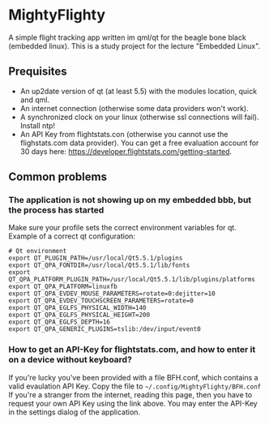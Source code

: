 # MightyFlighty

A simple flight tracking app written im qml/qt for the beagle bone black (embedded linux). This is a study project for the lecture "Embedded Linux".


## Prequisites

* An up2date version of qt (at least 5.5) with the modules location, quick and qml.
* An internet connection (otherwise some data providers won't work).
* A synchronized clock on your linux (otherwise ssl connections will fail). Install ntp!
* An API Key from flightstats.con (otherwise you cannot use the flighstats.com data provider). You can get a free evaluation account for 30 days here: https://developer.flightstats.com/getting-started.


## Common problems

### The application is not showing up on my embedded bbb, but the process has started

Make sure your profile sets the correct environment variables for qt.
Example of a correct qt configuration:

```
# Qt environment
export QT_PLUGIN_PATH=/usr/local/Qt5.5.1/plugins
export QT_QPA_FONTDIR=/usr/local/Qt5.5.1/lib/fonts
export QT_QPA_PLATFORM_PLUGIN_PATH=/usr/local/Qt5.5.1/lib/plugins/platforms
export QT_QPA_PLATFORM=linuxfb
export QT_QPA_EVDEV_MOUSE_PARAMETERS=rotate=0:dejitter=10
export QT_QPA_EVDEV_TOUCHSCREEN_PARAMETERS=rotate=0
export QT_QPA_EGLFS_PHYSICAL_WIDTH=140
export QT_QPA_EGLFS_PHYSICAL_HEIGHT=200
export QT_QPA_EGLFS_DEPTH=16
export QT_QPA_GENERIC_PLUGINS=tslib:/dev/input/event0
```


### How to get an API-Key for flightstats.com, and how to enter it on a device without keyboard?

If you're lucky you've been provided with a file BFH.conf, which contains a valid evaulation API Key. Copy the file to `~/.config/MightyFlighty/BFH.conf`  
If you're a stranger from the internet, reading this page, then you have to request your own API Key using the link above. You may enter the API-Key in the settings dialog of the application.

